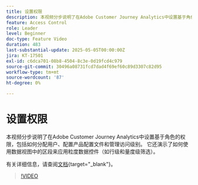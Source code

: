 ```yaml
---
title: 设置权限
description: 本视频分步说明了在Adobe Customer Journey Analytics中设置基于角色的权限，包括如何分配用户、配置产品配置文件和管理访问级别。
feature: Access Control
role: Leader
level: Beginner
doc-type: Feature Video
duration: 483
last-substantial-update: 2025-05-05T00:00:00Z
jira: KT-17501
exl-id: c6dca701-08b8-4504-8c3e-0d19fcd4c979
source-git-commit: 30496a08731fcd7dad4f69ef60c89d3307c82d95
workflow-type: tm+mt
source-wordcount: '87'
ht-degree: 0%

---
```


# 设置权限

本视频分步说明了在Adobe Customer Journey Analytics中设置基于角色的权限，包括如何分配用户、配置产品配置文件和管理访问级别。 它还演示了如何使用数据视图中的区段来应用粒度数据控件（如行级和量度级筛选）。

有关详细信息，请查阅[文档](https://experienceleague.adobe.com/en/docs/analytics-platform/using/technotes/access-control){target="_blank"}。

>[!VIDEO](https://video.tv.adobe.com/v/3463383/?learn=on)

